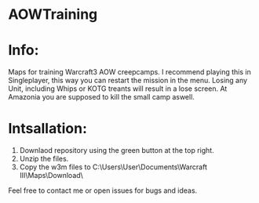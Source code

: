 # AOWTraining


# Info: 
Maps for training Warcraft3 AOW creepcamps.
I recommend playing this in Singleplayer, this way you can restart the mission in the menu.
Losing any Unit, including Whips or KOTG treants will result in a lose screen. At Amazonia you are supposed to kill the small camp aswell.

# Intsallation:

1. Downlaod repository using the green button at the top right.
2. Unzip the files. 
3. Copy the w3m files to C:\Users\User\Documents\Warcraft III\Maps\Download\

Feel free to contact me or open issues for bugs and ideas.

